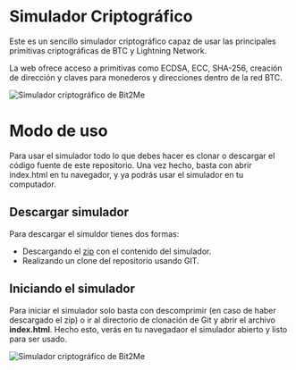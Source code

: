 # Simulador Criptográfico

Este es un sencillo simulador criptográfico capaz de usar las principales primitivas criptográficas de BTC y Lightning Network. 

La web ofrece acceso a primitivas como ECDSA, ECC, SHA-256, creación de dirección y claves para monederos y direcciones dentro de la red BTC.

![Simulador criptográfico de Bit2Me](https://academy.bit2me.com/wp-content/uploads/2018/08/Que_es_clave_publica_academy_bit2me.png) 

# Modo de uso

Para usar el simulador todo lo que debes hacer es clonar o descargar el código fuente de este repositorio. Una vez hecho, basta con abrir index.html en tu navegador, y ya podrás usar el simulador en tu computador. 

## Descargar simulador

Para descargar el simuldor tienes dos formas:

- Descargando el [zip](https://gitlab.com/YukiteruAmano/simulador-criptografico/-/archive/master/simulador-criptografico-master.zip) con el contenido del simulador. 
- Realizando un clone del repositorio usando GIT.

## Iniciando el simulador

Para iniciar el simulador solo basta con descomprimir (en caso de haber descargado el zip) o ir al directorio de clonación de Git y abrir el archivo **index.html**. Hecho esto, verás en tu navegadaor el simulador abierto y listo para ser usado. 

![Simulador criptográfico de Bit2Me](https://academy.bit2me.com/wp-content/uploads/2018/08/Que_es_clave_publica_academy_bit2me.png) 

